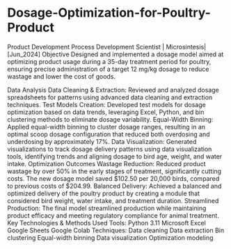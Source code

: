 # Dosage-Optimization-for-Poultry-Product
Product Development
Process Development Scientist | Microsintesis| [Jun_2024]
Objective
Designed and implemented a dosage model aimed at optimizing product usage during a 35-day treatment period for poultry, ensuring precise administration of a target 12 mg/kg dosage to reduce wastage and lower the cost of goods.

Data Analysis
Data Cleaning & Extraction: Reviewed and analyzed dosage spreadsheets for patterns using advanced data cleaning and extraction techniques.
Test Models Creation: Developed test models for dosage optimization based on data trends, leveraging Excel, Python, and bin clustering methods to eliminate dosage variability.
Equal-Width Binning: Applied equal-width binning to cluster dosage ranges, resulting in an optimal scoop dosage configuration that reduced both overdosing and underdosing by approximately 17%.
Data Visualization: Generated visualizations to track dosage delivery patterns using data visualization tools, identifying trends and aligning dosage to bird age, weight, and water intake.
Optimization Outcomes
Wastage Reduction: Reduced product wastage by over 50% in the early stages of treatment, significantly cutting costs. The new dosage model saved $102.50 per 20,000 birds, compared to previous costs of $204.99.
Balanced Delivery: Achieved a balanced and optimized delivery of the poultry product by creating a module that considered bird weight, water intake, and treatment duration.
Streamlined Production: The final model streamlined production while maintaining product efficacy and meeting regulatory compliance for animal treatment.
Key Technologies & Methods Used
Tools:
Python 3.11
Microsoft Excel
Google Sheets
Google Colab
Techniques:
Data cleaning
Data extraction
Bin clustering
Equal-width binning
Data visualization
Optimization modeling
